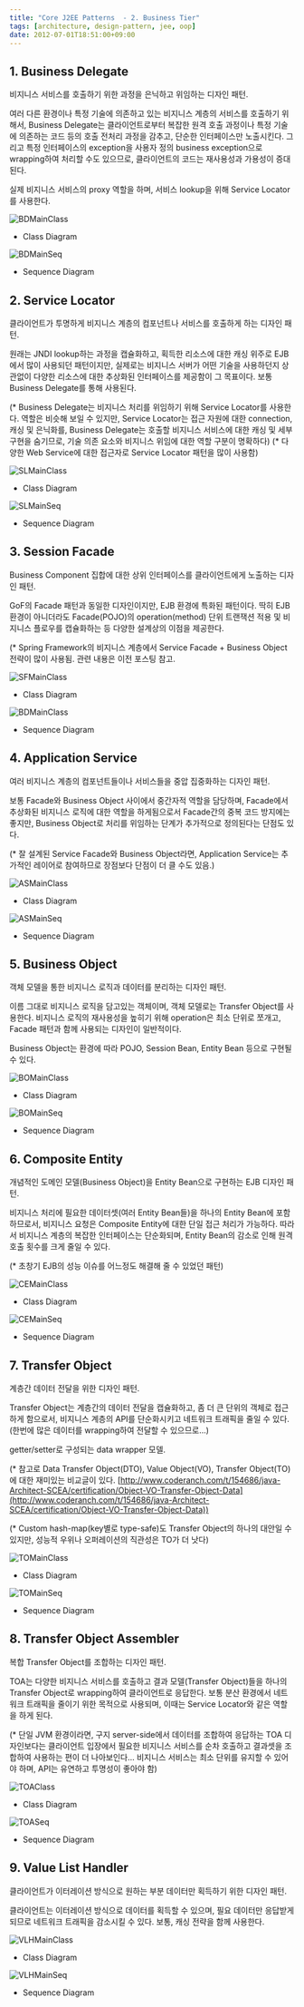 ```yaml
---
title: "Core J2EE Patterns  - 2. Business Tier"
tags: [architecture, design-pattern, jee, oop]
date: 2012-07-01T18:51:00+09:00
---
```


## 1. Business Delegate
비지니스 서비스를 호출하기 위한 과정을 은닉하고 위임하는 디자인 패턴.

여러 다른 환경이나 특정 기술에 의존하고 있는 비지니스 계층의 서비스를 호출하기 위해서, Business Delegate는 클라이언트로부터 복잡한 원격 호출 과정이나 특정 기술에 의존하는 코드 등의 호출 전처리 과정을 감추고, 단순한 인터페이스만 노출시킨다. 그리고 특정 인터페이스의 exception을 사용자 정의 business exception으로 wrapping하여 처리할 수도 있으므로, 클라이언트의 코드는 재사용성과 가용성이 증대된다.

실제 비지니스 서비스의 proxy 역할을 하며, 서비스 lookup을 위해 Service Locator를 사용한다.

![BDMainClass](../assets/image/2012-07-01-BDMainClass.gif)

- Class Diagram

![BDMainSeq](../assets/image/2012-07-01-BDMainSeq.gif)

- Sequence Diagram


## 2. Service Locator
클라이언트가 투명하게 비지니스 계층의 컴포넌트나 서비스를 호출하게 하는 디자인 패턴.

원래는 JNDI lookup하는 과정을 캡슐화하고, 획득한 리소스에 대한 캐싱 위주로 EJB에서 많이 사용되던 패턴이지만, 실제로는 비지니스 서버가 어떤 기술을 사용하던지 상관없이 다양한 리소스에 대한 추상화된 인터페이스를 제공함이 그 목표이다. 보통 Business Delegate를 통해 사용된다.

(* Business Delegate는 비지니스 처리를 위임하기 위해 Service Locator를 사용한다. 역할은 비슷해 보일 수 있지만, Service Locator는 접근 자원에 대한 connection, 캐싱 및 은닉화를, Business Delegate는 호출할 비지니스 서비스에 대한 캐싱 및 세부 구현을 숨기므로, 기술 의존 요소와 비지니스 위임에 대한 역할 구분이 명확하다)
(* 다양한 Web Service에 대한 접근자로 Service Locator 패턴을 많이 사용함)

![SLMainClass](../assets/image/2012-07-01-SLMainClass.gif)

- Class Diagram

![SLMainSeq](../assets/image/2012-07-01-SLMainSeq.gif)

- Sequence Diagram


## 3. Session Facade
Business Component 집합에 대한 상위 인터페이스를 클라이언트에게 노출하는 디자인 패턴.

GoF의 Facade 패턴과 동일한 디자인이지만, EJB 환경에 특화된 패턴이다. 딱히 EJB 환경이 아니더라도 Facade(POJO)의 operation(method) 단위 트랜잭션 적용 및 비지니스 플로우를 캡슐화하는 등 다양한 설계상의 이점을 제공한다.

(* Spring Framework의 비지니스 계층에서 Service Facade + Business Object 전략이 많이 사용됨. 관련 내용은 이전 포스팅 참고.

![SFMainClass](../assets/image/2012-07-01-SFMainClass.gif)

- Class Diagram

![BDMainClass](../assets/image/2012-07-01-SFMainSeq.gif)

- Sequence Diagram


## 4. Application Service
여러 비지니스 계층의 컴포넌트들이나 서비스들을 중압 집중화하는 디자인 패턴.

보통 Facade와 Business Object 사이에서 중간자적 역할을 담당하며, Facade에서 추상화된 비지니스 로직에 대한 역할을 하게됨으로서 Facade간의 중복 코드 방지에는 좋지만, Business Object로 처리를 위임하는 단계가 추가적으로 정의된다는 단점도 있다.

(* 잘 설계된 Service Facade와 Business Object라면, Application Service는 추가적인 레이어로 참여하므로 장점보다 단점이 더 클 수도 있음.) 

![ASMainClass](../assets/image/2012-07-01-ASMainClass.gif)

- Class Diagram

![ASMainSeq](../assets/image/2012-07-01-ASMainSeq.gif)

- Sequence Diagram


## 5. Business Object
객체 모델을 통한 비지니스 로직과 데이터를 분리하는 디자인 패턴.

이름 그대로 비지니스 로직을 담고있는 객체이며, 객체 모델로는 Transfer Object를 사용한다. 비지니스 로직의 재사용성을 높히기 위해 operation은 최소 단위로 쪼개고, Facade 패턴과 함께 사용되는 디자인이 일반적이다.

Business Object는 환경에 따라 POJO, Session Bean, Entity Bean 등으로 구현될 수 있다.

![BOMainClass](../assets/image/2012-07-01-BOMainClass.gif)

- Class Diagram

![BOMainSeq](../assets/image/2012-07-01-BOMainSeq.gif)

- Sequence Diagram


## 6. Composite Entity
개념적인 도메인 모델(Business Object)을 Entity Bean으로 구현하는 EJB 디자인 패턴.

비지니스 처리에 필요한 데이터셋(여러 Entity Bean들)을 하나의 Entity Bean에 포함하므로서, 비지니스 요청은 Composite Entity에 대한 단일 접근 처리가 가능하다. 따라서 비지니스 계층의 복잡한 인터페이스는 단순화되며, Entity Bean의 감소로 인해 원격 호출 횟수를 크게 줄일 수 있다.

(* 초창기 EJB의 성능 이슈를 어느정도 해결해 줄 수 있었던 패턴)

![CEMainClass](../assets/image/2012-07-01-CEMainClass.gif)

- Class Diagram

![CEMainSeq](../assets/image/2012-07-01-CEMainSeq.gif)

- Sequence Diagram


## 7. Transfer Object
계층간 데이터 전달을 위한 디자인 패턴.

Transfer Object는 계층간의 데이터 전달을 캡슐화하고, 좀 더 큰 단위의 객체로 접근하게 함으로서, 비지니스 계층의 API를 단순화시키고 네트워크 트래픽을 줄일 수 있다. (한번에 많은 데이터를 wrapping하여 전달할 수 있으므로...)

getter/setter로 구성되는 data wrapper 모델.

(* 참고로 Data Transfer Object(DTO), Value Object(VO), Transfer Object(TO)에 대한 재미있는 비교글이 있다. [http://www.coderanch.com/t/154686/java-Architect-SCEA/certification/Object-VO-Transfer-Object-Data](http://www.coderanch.com/t/154686/java-Architect-SCEA/certification/Object-VO-Transfer-Object-Data))

(* Custom hash-map(key별로 type-safe)도 Transfer Object의 하나의 대안일 수 있지만, 성능적 우위나 오퍼레이션의 직관성은 TO가 더 낫다) 

![TOMainClass](../assets/image/2012-07-01-TOMainClass.gif)

- Class Diagram

![TOMainSeq](../assets/image/2012-07-01-TOMainSeq.gif)

- Sequence Diagram


## 8. Transfer Object Assembler
복합 Transfer Object를 조합하는 디자인 패턴.

TOA는 다양한 비지니스 서비스를 호출하고 결과 모델(Transfer Object)들을 하나의 Transfer Object로 wrapping하여 클라이언트로 응답한다. 보통 분산 환경에서 네트워크 트래픽을 줄이기 위한 목적으로 사용되며, 이때는 Service Locator와 같은 역할을 하게 된다.

(* 단일 JVM 환경이라면, 구지 server-side에서 데이터를 조합하여 응답하는 TOA 디자인보다는 클라이언트 입장에서 필요한 비지니스 서비스를 순차 호출하고 결과셋을 조합하여 사용하는 편이 더 나아보인다... 비지니스 서비스는 최소 단위를 유지할 수 있어야 하며, API는 유연하고 투명성이 좋아야 함) 

![TOAClass](../assets/image/2012-07-01-TOAClass.gif)

- Class Diagram

![TOASeq](../assets/image/2012-07-01-TOASeq.gif)

- Sequence Diagram


## 9. Value List Handler
클라이언트가 이터레이션 방식으로 원하는 부분 데이터만 획득하기 위한 디자인 패턴.

클라이언트는 이터레이션 방식으로 데이터를 획득할 수 있으며, 필요 데이터만 응답받게 되므로 네트워크 트래픽을 감소시킬 수 있다. 보통, 캐싱 전략을 함께 사용한다.

![VLHMainClass](../assets/image/2012-07-01-VLHMainClass.gif)

- Class Diagram

![VLHMainSeq](../assets/image/2012-07-01-VLHMainSeq.gif)

- Sequence Diagram

